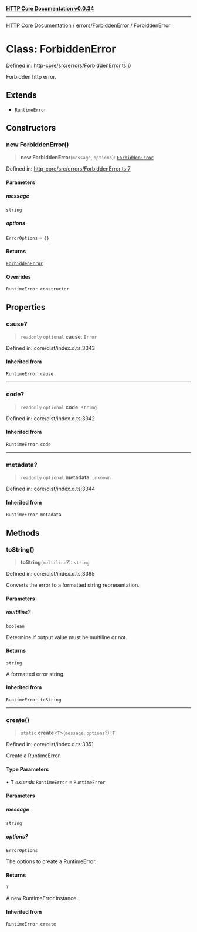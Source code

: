 [**HTTP Core Documentation v0.0.34**](../../../README.md)

***

[HTTP Core Documentation](../../../modules.md) / [errors/ForbiddenError](../README.md) / ForbiddenError

# Class: ForbiddenError

Defined in: [http-core/src/errors/ForbiddenError.ts:6](https://github.com/stonemjs/http-core/blob/8d2f265873c2a6f093cdaa7580ed7328bd078613/src/errors/ForbiddenError.ts#L6)

Forbidden http error.

## Extends

- `RuntimeError`

## Constructors

### new ForbiddenError()

> **new ForbiddenError**(`message`, `options`): [`ForbiddenError`](ForbiddenError.md)

Defined in: [http-core/src/errors/ForbiddenError.ts:7](https://github.com/stonemjs/http-core/blob/8d2f265873c2a6f093cdaa7580ed7328bd078613/src/errors/ForbiddenError.ts#L7)

#### Parameters

##### message

`string`

##### options

`ErrorOptions` = `{}`

#### Returns

[`ForbiddenError`](ForbiddenError.md)

#### Overrides

`RuntimeError.constructor`

## Properties

### cause?

> `readonly` `optional` **cause**: `Error`

Defined in: core/dist/index.d.ts:3343

#### Inherited from

`RuntimeError.cause`

***

### code?

> `readonly` `optional` **code**: `string`

Defined in: core/dist/index.d.ts:3342

#### Inherited from

`RuntimeError.code`

***

### metadata?

> `readonly` `optional` **metadata**: `unknown`

Defined in: core/dist/index.d.ts:3344

#### Inherited from

`RuntimeError.metadata`

## Methods

### toString()

> **toString**(`multiline`?): `string`

Defined in: core/dist/index.d.ts:3365

Converts the error to a formatted string representation.

#### Parameters

##### multiline?

`boolean`

Determine if output value must be multiline or not.

#### Returns

`string`

A formatted error string.

#### Inherited from

`RuntimeError.toString`

***

### create()

> `static` **create**\<`T`\>(`message`, `options`?): `T`

Defined in: core/dist/index.d.ts:3351

Create a RuntimeError.

#### Type Parameters

• **T** *extends* `RuntimeError` = `RuntimeError`

#### Parameters

##### message

`string`

##### options?

`ErrorOptions`

The options to create a RuntimeError.

#### Returns

`T`

A new RuntimeError instance.

#### Inherited from

`RuntimeError.create`
